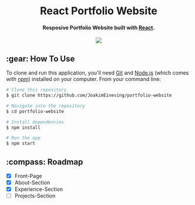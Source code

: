 <h1 align="center">
  <br>
  React Portfolio Website
  <br>
</h1>

<h4 align="center">Resposive Portfolio Website built with <a href="https://reactjs.org/" target="_blank">React</a>.</h4>

<p align="center">
<img src="https://im3.ezgif.com/tmp/ezgif-3-103c3e7059.gif">
</p>

<h2>
:gear: How To Use
</h2>

To clone and run this application, you'll need [Git](https://git-scm.com) and [Node.js](https://nodejs.org/en/download/) (which comes with [npm](http://npmjs.com)) installed on your computer. From your command line:

```bash
# Clone this repository
$ git clone https://github.com/JoakimEineving/portfolio-website

# Navigate into the repository
$ cd portfolio-website

# Install dependencies
$ npm install

# Run the app
$ npm start
```
<h2>
:compass: Roadmap
</h2>

* [x] Front-Page
* [x] About-Section
* [x] Experience-Section
* [ ] Projects-Section
